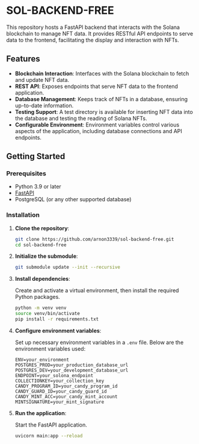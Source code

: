 # SOL-BACKEND-FREE

This repository hosts a FastAPI backend that interacts with the Solana blockchain to manage NFT data. It provides RESTful API endpoints to serve data to the frontend, facilitating the display and interaction with NFTs.

## Features

- **Blockchain Interaction**: Interfaces with the Solana blockchain to fetch and update NFT data.
- **REST API**: Exposes endpoints that serve NFT data to the frontend application.
- **Database Management**: Keeps track of NFTs in a database, ensuring up-to-date information.
- **Testing Support**: A test directory is available for inserting NFT data into the database and testing the reading of Solana NFTs.
- **Configurable Environment**: Environment variables control various aspects of the application, including database connections and API endpoints.

## Getting Started

### Prerequisites

- Python 3.9 or later
- [FastAPI](https://fastapi.tiangolo.com/)
- PostgreSQL (or any other supported database)

### Installation

1. **Clone the repository**:

    ```bash
    git clone https://github.com/arnon3339/sol-backend-free.git
    cd sol-backend-free
    ```

2. **Initialize the submodule**:

    ```bash
    git submodule update --init --recursive
    ```

3. **Install dependencies**:

    Create and activate a virtual environment, then install the required Python packages.

    ```bash
    python -m venv venv
    source venv/bin/activate
    pip install -r requirements.txt
    ```

4. **Configure environment variables**:

    Set up necessary environment variables in a `.env` file. Below are the environment variables used:

    ```plaintext
    ENV=your_environment
    POSTGRES_PROD=your_production_database_url
    POSTGRES_DEV=your_development_database_url
    ENDPOINT=your_solona_endpoint
    COLLECTIONKEY=your_collection_key
    CANDY_PROGRAM_ID=your_candy_program_id
    CANDY_GUARD_ID=your_candy_guard_id
    CANDY_MINT_ACC=your_candy_mint_account
    MINTSIGNATURE=your_mint_signature
    ```

5. **Run the application**:

    Start the FastAPI application.

    ```bash
    uvicorn main:app --reload
    ```